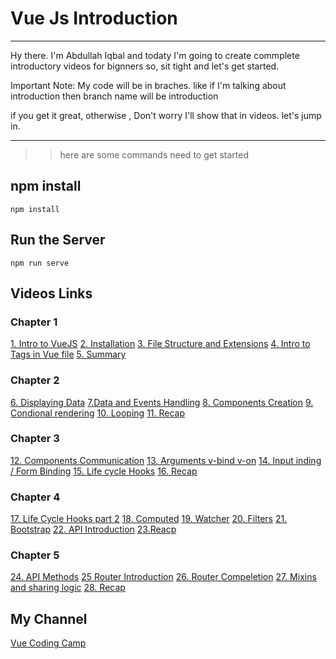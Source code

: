 # Vue Js Introduction

---

Hy there. I'm Abdullah Iqbal and todaty I'm going to create commplete introductory videos for bignners
so, sit tight and let's get started.

Important Note: My code will be in braches. like if I'm talking about introduction then branch name will be introduction

if you get it great, otherwise , Don't worry I'll show that in videos. let's jump in.

---

> > here are some commands need to get started

## npm install

```
npm install
```

## Run the Server

```
npm run serve

```

## Videos Links

### Chapter 1
[1. Intro to VueJS](https://www.youtube.com/watch?v=V6ycqKJz8Xk&list=PLJSdwH9bZnjOzT95dfYTFWrNmM_MAp8IB)
[2. Installation](https://www.youtube.com/watch?v=L8fo9PLgMRQ&list=PLJSdwH9bZnjOzT95dfYTFWrNmM_MAp8IB&index=2)
[3. File Structure and Extensions](https://www.youtube.com/watch?v=Dsx3uyHol9U&list=PLJSdwH9bZnjOzT95dfYTFWrNmM_MAp8IB&index=3)
[4. Intro to Tags in Vue file](https://www.youtube.com/watch?v=Fix4jB9raAA&list=PLJSdwH9bZnjOzT95dfYTFWrNmM_MAp8IB&index=4)
[5. Summary](https://www.youtube.com/watch?v=8phU_L8Vjps&list=PLJSdwH9bZnjOzT95dfYTFWrNmM_MAp8IB&index=5)

### Chapter 2
[6. Displaying Data](https://www.youtube.com/watch?v=5mr07F6aC4g&list=PLJSdwH9bZnjOzT95dfYTFWrNmM_MAp8IB&index=6)
[7.Data and Events Handling](https://www.youtube.com/watch?v=JPMZQKO7F0k&list=PLJSdwH9bZnjOzT95dfYTFWrNmM_MAp8IB&index=7)
[8. Components Creation](https://www.youtube.com/watch?v=XDekayDk1h4&list=PLJSdwH9bZnjOzT95dfYTFWrNmM_MAp8IB&index=8)
[9. Condional rendering](https://www.youtube.com/watch?v=v7ejE9hVdxI&list=PLJSdwH9bZnjOzT95dfYTFWrNmM_MAp8IB&index=9)
[10. Looping](https://www.youtube.com/watch?v=1Hiq0DiYFjQ&list=PLJSdwH9bZnjOzT95dfYTFWrNmM_MAp8IB&index=10)
[11. Recap](https://www.youtube.com/watch?v=MP1yoJ0Mu70&list=PLJSdwH9bZnjOzT95dfYTFWrNmM_MAp8IB&index=11)

### Chapter 3
[12. Components Communication](https://www.youtube.com/watch?v=DTs1VxLzdH0)
[13. Arguments v-bind v-on](https://www.youtube.com/watch?v=hTrsuDgBz38)
[14. Input inding / Form Binding](https://youtu.be/Dm9moulqz48)
[15. Life cycle Hooks](https://youtu.be/UN15kjEw0oU)
[16. Recap](https://youtu.be/bXi_cNVP1lQ)

### Chapter 4
[17. Life Cycle Hooks part 2](https://youtu.be/zHopDWO_c7Q)
[18. Computed](https://youtu.be/CQGn2IWQ9iI)
[19. Watcher](https://youtu.be/PN8LlDKeQTQ)
[20. Filters](https://youtu.be/Zf5U7-E5gTA)
[21. Bootstrap](https://youtu.be/eDTSKILe0ew)
[22. API Introduction](https://youtu.be/UX75Z61Iks0)
[23.Reacp](https://youtu.be/z5y4WopyoiA)

### Chapter 5
[24. API Methods](https://youtu.be/33BrzBy9SGw)
[25 Router Introduction](https://youtu.be/MOE6Dhard60)
[26. Router Compeletion](https://youtu.be/P2m3lHcL7J4)
[27. Mixins and sharing logic](https://youtu.be/cIZXloqmfgE)
[28. Recap](https://youtu.be/31wRblwPlbA)


## My Channel

[Vue Coding Camp](https://www.youtube.com/channel/UCCsAziN5E8-6yYpBHQE-yYQ)
